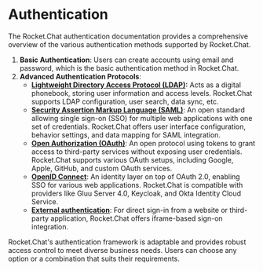 # Authentication

The Rocket.Chat authentication documentation provides a comprehensive overview of the various authentication methods supported by Rocket.Chat.&#x20;

1. **Basic Authentication**: Users can create accounts using email and password, which is the basic authentication method in Rocket.Chat.
2. **Advanced Authentication Protocols**:
   * [**Lightweight Directory Access Protocol (LDAP)**](ldap/)**:** Acts as a digital phonebook, storing user information and access levels. Rocket.Chat supports LDAP configuration, user search, data sync, etc.
   * [**Security Assertion Markup Language (SAML)**](saml/): An open standard allowing single sign-on (SSO) for multiple web applications with one set of credentials. Rocket.Chat offers user interface configuration, behavior settings, and data mapping for SAML integration.
   * [**Open Authorization (OAuth)**](oauth/): An open protocol using tokens to grant access to third-party services without exposing user credentials. Rocket.Chat supports various OAuth setups, including Google, Apple, GitHub, and custom OAuth services.
   * [**OpenID Connect**](broken-reference): An identity layer on top of OAuth 2.0, enabling SSO for various web applications. Rocket.Chat is compatible with providers like Gluu Server 4.0, Keycloak, and Okta Identity Cloud Service.
   * [**External authentication**](broken-reference): For direct sign-in from a website or third-party application, Rocket.Chat offers iframe-based sign-on integration.

Rocket.Chat's authentication framework is adaptable and provides robust access control to meet diverse business needs. Users can choose any option or a combination that suits their requirements.
